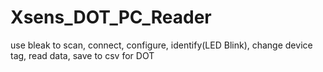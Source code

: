 # Xsens_DOT_PC_Reader
use bleak to scan, connect, configure, identify(LED Blink), change device tag, read data, save to csv for DOT
